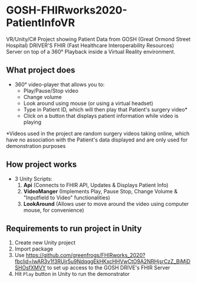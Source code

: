 # GOSH-FHIRworks2020-PatientInfoVR
VR/Unity/C# Project showing Patient Data from GOSH (Great Ormond Street Hospital) DRIVER'S FHIR (Fast Healthcare Interoperability Resources) Server on top of a 360° Playback inside a Virtual Reality environment.

## What project does
- 360° video-player that allows you to:
  - Play/Pause/Stop video
  - Change volume
  - Look around using mouse (or using a virtual headset)
  - Type in Patient ID, which will then play that Patient's surgery video*
  - Click on a button that displays patient information while video is playing
  
*Videos used in the project are random surgery videos taking online, which have no association with the Patient's data displayed and are only used for demonstration purposes

## How project works
- 3 Unity Scripts:
  1. **Api** (Connects to FHIR API, Updates & Displays Patient Info)
  2. **VideoManger** (Implements Play, Pause Stop, Change Volume & "Inputfield to Video" functionalities)
  3. **LookAround** (Allows user to move around the video using computer mouse, for convenience)

## Requirements to run project in Unity

1. Create new Unity project
2. Import package
3. Use https://github.com/greenfrogs/FHIRworks_2020?fbclid=IwAR3v1f3RUjr5u9NdqqgEkHKxcHHVwCtO9A2NRHjsrCzZ_BiMjDSHOsfXMVY to set up access to the GOSH DRIVE's FHIR Server
4. Hit `Play` button in Unity to run the demonstrator
